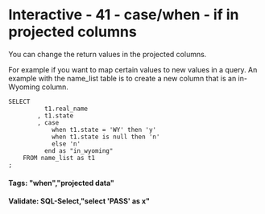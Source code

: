 



<style>
.pagebreak { page-break-before: always; }
.half { height: 200px; }
</style>








# Interactive - 41 - case/when - if in projected columns

You can change the return values in the projected columns.

For example if you want to map certain values to new values in a query.
An example with the name_list table is to create a new column that is
an in-Wyoming column.


```
SELECT
		  t1.real_name
		, t1.state
		, case
			when t1.state = 'WY' then 'y'
			when t1.state is null then 'n'
			else 'n'
		  end as "in_wyoming"
	FROM name_list as t1
;

```


#### Tags: "when","projected data"

#### Validate: SQL-Select,"select 'PASS' as x"

